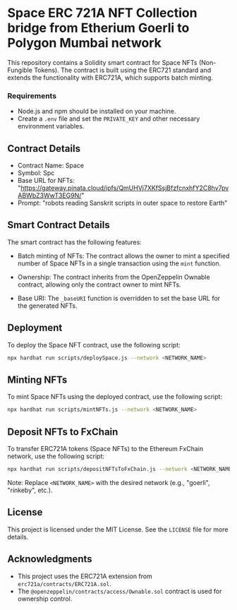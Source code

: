 # Space ERC 721A NFT Collection bridge from Etherium Goerli to Polygon Mumbai network  

This repository contains a Solidity smart contract for Space NFTs (Non-Fungible Tokens). The contract is built using the ERC721 standard and extends the functionality with ERC721A, which supports batch minting.
### Requirements 

- Node.js and npm should be installed on your machine.
- Create a `.env` file and set the `PRIVATE_KEY` and other necessary environment variables.
  
## Contract Details

- Contract Name: Space
- Symbol: Spc
- Base URL for NFTs: "https://gateway.pinata.cloud/ipfs/QmUHVj7XKfSsjBfzfcnxhfY2C8hv7pvABWbZ3WwT3EG9N/"
- Prompt: "robots reading Sanskrit scripts in outer space to restore Earth"
  

## Smart Contract Details

The smart contract has the following features:

- Batch minting of NFTs: The contract allows the owner to mint a specified number of Space NFTs in a single transaction using the `mint` function.

- Ownership: The contract inherits from the OpenZeppelin Ownable contract, allowing only the contract owner to mint NFTs.

- Base URI: The `_baseURI` function is overridden to set the base URL for the generated NFTs.

## Deployment

To deploy the Space NFT contract, use the following script:

```bash
npx hardhat run scripts/deploySpace.js --network <NETWORK_NAME>
```

## Minting NFTs

To mint Space NFTs using the deployed contract, use the following script:

```bash
npx hardhat run scripts/mintNFTs.js --network <NETWORK_NAME>
```

## Deposit NFTs to FxChain

To transfer ERC721A tokens (Space NFTs) to the Ethereum FxChain network, use the following script:

```bash
npx hardhat run scripts/depositNFTsToFxChain.js --network <NETWORK_NAME>
```

Note: Replace `<NETWORK_NAME>` with the desired network (e.g., "goerli", "rinkeby", etc.).



## License

This project is licensed under the MIT License. See the `LICENSE` file for more details.

## Acknowledgments

- This project uses the ERC721A extension from `erc721a/contracts/ERC721A.sol`.
- The `@openzeppelin/contracts/access/Ownable.sol` contract is used for ownership control.
